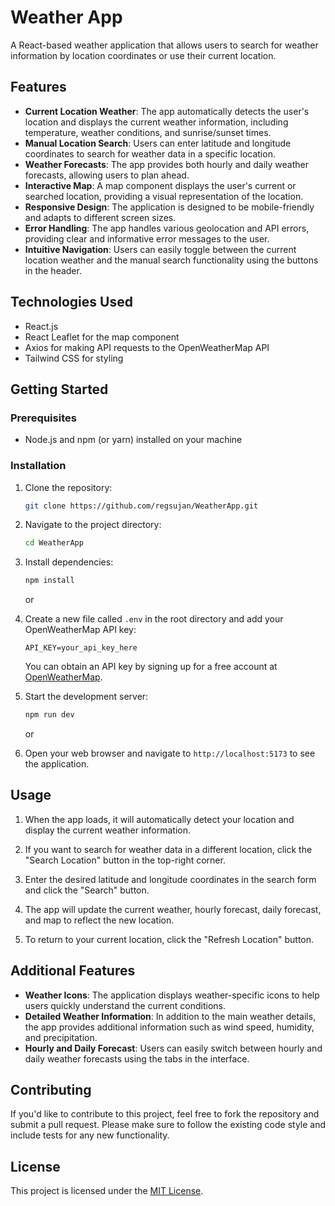 
# Weather App

A React-based weather application that allows users to search for weather information by location coordinates or use their current location.

## Features

- **Current Location Weather**: The app automatically detects the user's location and displays the current weather information, including temperature, weather conditions, and sunrise/sunset times.
- **Manual Location Search**: Users can enter latitude and longitude coordinates to search for weather data in a specific location.
- **Weather Forecasts**: The app provides both hourly and daily weather forecasts, allowing users to plan ahead.
- **Interactive Map**: A map component displays the user's current or searched location, providing a visual representation of the location.
- **Responsive Design**: The application is designed to be mobile-friendly and adapts to different screen sizes.
- **Error Handling**: The app handles various geolocation and API errors, providing clear and informative error messages to the user.
- **Intuitive Navigation**: Users can easily toggle between the current location weather and the manual search functionality using the buttons in the header.

## Technologies Used

- React.js
- React Leaflet for the map component
- Axios for making API requests to the OpenWeatherMap API
- Tailwind CSS for styling

## Getting Started

### Prerequisites

- Node.js and npm (or yarn) installed on your machine

### Installation

1. Clone the repository:

   ```bash
   git clone https://github.com/regsujan/WeatherApp.git
   ```

2. Navigate to the project directory:

   ```bash
   cd WeatherApp
   ```

3. Install dependencies:

   ```bash
   npm install
   ```

   or

  

4. Create a new file called `.env` in the root directory and add your OpenWeatherMap API key:

   ```
   API_KEY=your_api_key_here
   ```

   You can obtain an API key by signing up for a free account at [OpenWeatherMap](https://openweathermap.org/).

5. Start the development server:

   ```bash
   npm run dev
   ```

   or



6. Open your web browser and navigate to `http://localhost:5173` to see the application.

## Usage

1. When the app loads, it will automatically detect your location and display the current weather information.

2. If you want to search for weather data in a different location, click the "Search Location" button in the top-right corner.

3. Enter the desired latitude and longitude coordinates in the search form and click the "Search" button.

4. The app will update the current weather, hourly forecast, daily forecast, and map to reflect the new location.

5. To return to your current location, click the "Refresh Location" button.

## Additional Features

- **Weather Icons**: The application displays weather-specific icons to help users quickly understand the current conditions.
- **Detailed Weather Information**: In addition to the main weather details, the app provides additional information such as wind speed, humidity, and precipitation.
- **Hourly and Daily Forecast**: Users can easily switch between hourly and daily weather forecasts using the tabs in the interface.

## Contributing

If you'd like to contribute to this project, feel free to fork the repository and submit a pull request. Please make sure to follow the existing code style and include tests for any new functionality.

## License

This project is licensed under the [MIT License](LICENSE).
